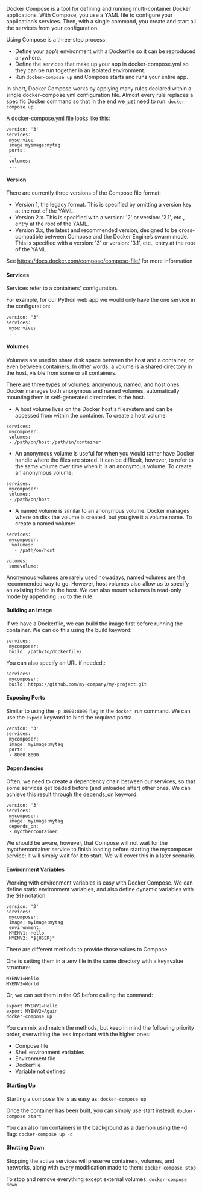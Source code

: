 Docker Compose is a tool for defining and running multi-container Docker applications. With Compose, you use a YAML file to configure your application’s services. Then, with a single command, you create and start all the services from your configuration. 

Using Compose is a three-step process:
* Define your app’s environment with a Dockerfile so it can be reproduced anywhere.
* Define the services that make up your app in docker-compose.yml so they can be run together in an isolated environment.
* Run `docker-compose up` and Compose starts and runs your entire app.

In short, Docker Compose works by applying many rules declared within a single docker-compose.yml configuration file.
Almost every rule replaces a specific Docker command so that in the end we just need to run:
`docker-compose up`

A docker-compose.yml file looks like this:
```
version: '3'
services:
 myservice
 image:myimage:mytag
 ports:
 ...
 volumes:
 ...
```

#### Version

There are currently three versions of the Compose file format:
* Version 1, the legacy format. This is specified by omitting a version key at the root of the YAML.
* Version 2.x. This is specified with a version: '2' or version: '2.1', etc., entry at the root of the YAML.
* Version 3.x, the latest and recommended version, designed to be cross-compatible between Compose and the Docker Engine’s swarm mode. This is specified with a version: '3' or version: '3.1', etc., entry at the root of the YAML.

See https://docs.docker.com/compose/compose-file/ for more information

#### Services

Services refer to a containers' configuration.

For example, for our Python web app we would only have the one service in the configuration:
```
version: "3"
services:
 myservice:
 ...
```

#### Volumes

Volumes are used to share disk space between the host and a container, or even between containers. In other words, a volume is a shared directory in the host, visible from some or all containers.

There are three types of volumes: anonymous, named, and host ones. Docker manages both anonymous and named volumes, automatically mounting them in self-generated directories in the host. 

* A host volume lives on the Docker host's filesystem and can be accessed from within the container. To create a host volume:
```
services: 
 mycomposer:
 volumes: 
 - /path/on/host:/path/in/container
```

* An anonymous volume is useful for when you would rather have Docker handle where the files are stored. It can be difficult, however, to refer to the same volume over time when it is an anonymous volume. To create an anonymous volume:
```
services: 
 mycomposer:
 volumes: 
 - /path/on/host
```

* A named volume is similar to an anonymous volume. Docker manages where on disk the volume is created, but you give it a volume name. To create a named volume:
```
services:
 mycomposer:
  volumes: 
   - /path/on/host

volumes:
 somevolume:
```

Anonymous volumes are rarely used nowadays, named volumes are the recommended way to go. However, host volumes also allow us to specify an existing folder in the host. We can also mount volumes in read-only mode by appending `:ro` to the rule.

#### Building an Image

If we have a Dockerfile, we can build the image first before running the container.
We can do this using the build keyword:
```
services: 
 mycomposer:
 build: /path/to/dockerfile/
```

You can also specify an URL if needed.:
```
services: 
 mycomposer:
 build: https://github.com/my-company/my-project.git
```

#### Exposing Ports

Similar to using the `-p 8000:8000` flag in the `docker run` command. We can use the `expose` keyword to bind the required ports:
```
version: '3'
services:
 mycomposer:
 image: myimage:mytag
 ports:
 - 8000:8000
```

#### Dependencies

Often, we need to create a dependency chain between our services, so that some services get loaded before (and unloaded after) other ones. We can achieve this result through the depends_on keyword:
```
version: '3'
services:
 mycomposer:
 image: myimage:mytag
 depends_on:
 - myothercontainer
```

We should be aware, however, that Compose will not wait for the myothercontainer service to finish loading before starting the mycomposer service: it will simply wait for it to start. We will cover this in a later scenario.

#### Environment Variables

Working with environment variables is easy with Docker Compose. We can define static environment variables, and also define dynamic variables with the ${} notation:
```
version: '3'
services:
 mycomposer:
 image: myimage:mytag
 environment:
 MYENV1: Hello
 MYENV2: "${USER}"
```

There are different methods to provide those values to Compose.

One is setting them in a .env file in the same directory with a key=value structure:
```
MYENV1=Hello
MYENV2=World
```

Or, we can set them in the OS before calling the command:
```
export MYENV1=Hello
export MYENV2=Again
docker-compose up
```

You can mix and match the methods, but keep in mind the following priority order, overwriting the less important with the higher ones:
* Compose file
* Shell environment variables
* Environment file
* Dockerfile
* Variable not defined

#### Starting Up

Starting a compose file is as easy as:
`docker-compose up`

Once the container has been built, you can simply use start instead:
`docker-compose start`

You can also run containers in the background as a daemon using the -d flag:
`docker-compose up -d`

#### Shutting Down

Stopping the active services will preserve containers, volumes, and networks, along with every modification made to them:
`docker-compose stop`

To stop and remove everything except external volumes:
`docker-compose down`